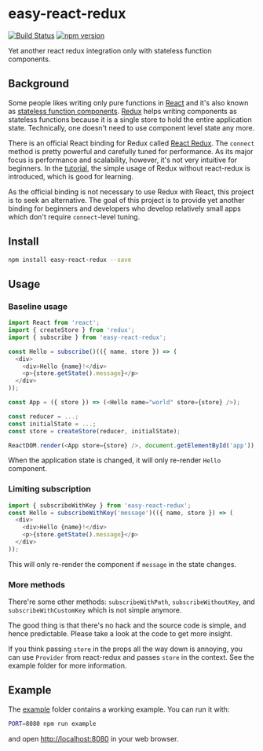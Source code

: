 easy-react-redux
================

[![Build Status](https://travis-ci.org/dai-shi/easy-react-redux.svg?branch=master)](https://travis-ci.org/dai-shi/easy-react-redux)
[![npm version](https://badge.fury.io/js/easy-react-redux.svg)](https://badge.fury.io/js/easy-react-redux)

Yet another react redux integration only with stateless function components.

Background
----------

Some people likes writing only pure functions in [React](https://facebook.github.io/react/) and it's also known as [stateless function components](https://facebook.github.io/react/docs/reusable-components.html#stateless-functions).
[Redux](https://github.com/reactjs/redux) helps writing components as stateless functions because it is a single store to hold the entire application state. Technically, one doesn't need to use component level state any more.

There is an official React binding for Redux called [React Redux](https://github.com/reactjs/react-redux). The `connect` method is pretty powerful and carefully tuned for performance. As its major focus is performance and scalability, however, it's not very intuitive for beginners. In the [tutorial](https://egghead.io/courses/getting-started-with-redux), the simple usage of Redux without react-redux is introduced, which is good for learning.

As the official binding is not necessary to use Redux with React, this project is to seek an alternative. The goal of this project is to provide yet another binding for beginners and developers who develop relatively small apps which don't require `connect`-level tuning.

Install
-------

```bash
npm install easy-react-redux --save
```

Usage
-----

### Baseline usage

```javascript
import React from 'react';
import { createStore } from 'redux';
import { subscribe } from 'easy-react-redux';

const Hello = subscribe()(({ name, store }) => (
  <div>
    <div>Hello {name}!</div>
    <p>{store.getState().message}</p>
  </div>
));

const App = ({ store }) => (<Hello name="world" store={store} />);

const reducer = ...;
const initialState = ...;
const store = createStore(reducer, initialState);

ReactDOM.render(<App store={store} />, document.getElementById('app'));
```

When the application state is changed, it will only re-render `Hello` component.

### Limiting subscription

```javascript
import { subscribeWithKey } from 'easy-react-redux';
const Hello = subscribeWithKey('message')(({ name, store }) => (
  <div>
    <div>Hello {name}!</div>
    <p>{store.getState().message}</p>
  </div>
));
```

This will only re-render the component if `message` in the state changes.

### More methods

There're some other methods: `subscribeWithPath`, `subscribeWithoutKey`, and `subscribeWithCustomKey` which is not simple anymore.

The good thing is that there's no hack and the source code is simple, and hence predictable. Please take a look at the code to get more insight.

If you think passing `store` in the props all the way down is annoying, you can use `Provider` from react-redux and passes `store` in the context. See the example folder for more information.

Example
-------

The [example](example) folder contains a working example.
You can run it with:

```bash
PORT=8080 npm run example
```

and open <http://localhost:8080> in your web browser.
